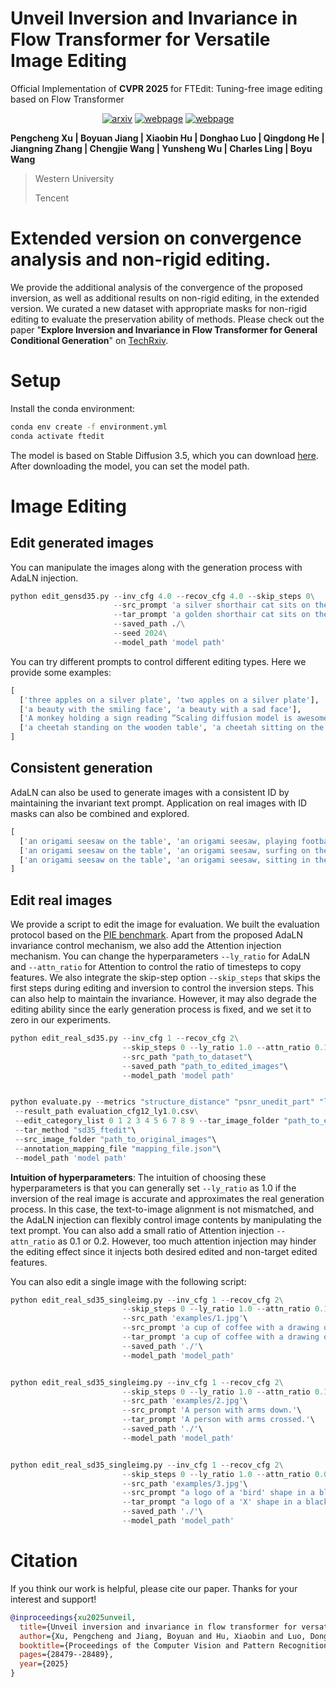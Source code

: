 # Unveil Inversion and Invariance in Flow Transformer for Versatile Image Editing

Official Implementation of **CVPR 2025** for FTEdit: Tuning-free image editing based on Flow Transformer

<div style="display: flex; justify-content: center; align-items: center;">
  <a href="https://arxiv.org/pdf/2411.15843" style="margin: 0 2px;">
    <img src='https://img.shields.io/badge/arXiv-2411.10499-red?style=flat&logo=arXiv&logoColor=red' alt='arxiv'>
  </a>
  <a href='https://pengchengpcx.github.io/EditFT/' style="margin: 0 2px;">
    <img src='https://img.shields.io/badge/Webpage-Project-silver?style=flat&logo=&logoColor=orange' alt='webpage'>
  </a>
    <a href='https://www.techrxiv.org/doi/full/10.36227/techrxiv.175561689.99219931/v1' style="margin: 0 2px;">
    <img src='https://img.shields.io/badge/TechRxiv-Paper-blue?style=flat&logo=&logoColor=blue' alt='webpage'>
  </a>
</div>

**Pengcheng Xu | Boyuan Jiang | Xiaobin Hu | Donghao Luo | Qingdong He | Jiangning Zhang | Chengjie Wang | Yunsheng Wu | Charles Ling | Boyu Wang**

> Western University
> 
> Tencent


# Extended version on convergence analysis and non-rigid editing.
We provide the additional analysis of the convergence of the proposed inversion, as well as additional results on non-rigid editing, in the extended version. We curated a new dataset with appropriate masks for non-rigid editing to evaluate the preservation ability of methods. Please check out the paper "**Explore Inversion and Invariance in Flow Transformer for General Conditional Generation**" on [TechRxiv](https://www.techrxiv.org/doi/full/10.36227/techrxiv.175561689.99219931/v1).



# Setup
Install the conda environment:
```bash
conda env create -f environment.yml
conda activate ftedit
```

The model is based on Stable Diffusion 3.5, which you can download [here](https://huggingface.co/stabilityai/stable-diffusion-3.5-large). After downloading the model, you can set the model path.

# Image Editing

## Edit generated images
You can manipulate the images along with the generation process with AdaLN injection.

``` python
python edit_gensd35.py --inv_cfg 4.0 --recov_cfg 4.0 --skip_steps 0\
                       --src_prompt 'a silver shorthair cat sits on the wooden table'\
                       --tar_prompt 'a golden shorthair cat sits on the wooden table'\
                       --saved_path ./\
                       --seed 2024\
                       --model_path 'model path'
```


You can try different prompts to control different editing types. Here we provide some examples:

``` python
[
  ['three apples on a silver plate', 'two apples on a silver plate'],
  ['a beauty with the smiling face', 'a beauty with a sad face'],
  ['A monkey holding a sign reading ”Scaling diffusion model is awesome!', 'A monkey holding a sign reading ”Scaling transformers model is awesome!'],
  ['a cheetah standing on the wooden table', 'a cheetah sitting on the wooden table'],
]
```


## Consistent generation
AdaLN can also be used to generate images with a consistent ID by maintaining the invariant text prompt. Application on real images with ID masks can also be combined and explored.

``` python
[
  ['an origami seesaw on the table', 'an origami seesaw, playing football'],
  ['an origami seesaw on the table', 'an origami seesaw, surfing on the sea'],
  ['an origami seesaw on the table', 'an origami seesaw, sitting in the meadow'],
]
```




## Edit real images
We provide a script to edit the image for evaluation. We built the evaluation protocol based on the [PIE benchmark](https://github.com/cure-lab/PnPInversion). Apart from the proposed AdaLN invariance control mechanism, we also add the Attention injection mechanism. You can change the hyperparameters `--ly_ratio` for AdaLN and `--attn_ratio` for Attention to control the ratio of timesteps to copy features. We also integrate the skip-step option `--skip_steps` that skips the first steps during editing and inversion to control the inversion steps. This can also help to maintain the invariance. However, it may also degrade the editing ability since the early generation process is fixed, and we set it to zero in our experiments.


``` python
python edit_real_sd35.py --inv_cfg 1 --recov_cfg 2\
                         --skip_steps 0 --ly_ratio 1.0 --attn_ratio 0.15\
                         --src_path "path_to_dataset"\
                         --saved_path "path_to_edited_images"\
                         --model_path 'model path'


python evaluate.py --metrics "structure_distance" "psnr_unedit_part" "lpips_unedit_part" "mse_unedit_part" "ssim_unedit_part" "clip_similarity_source_image"  "clip_similarity_target_image" "clip_similarity_target_image_edit_part"\
 --result_path evaluation_cfg12_ly1.0.csv\
 --edit_category_list 0 1 2 3 4 5 6 7 8 9 --tar_image_folder "path_to_edited_images"\
 --tar_method "sd35_ftedit"\
 --src_image_folder "path_to_original_images"\
 --annotation_mapping_file "mapping_file.json"\
 --model_path 'model path'
```


**Intuition of hyperparameters**: The intuition of choosing these hyperparameters is that you can generally set `--ly_ratio` as 1.0 if the inversion of the real image is accurate and approximates the real generation process. In this case, the text-to-image alignment is not mismatched, and the AdaLN injection can flexibly control image contents by manipulating the text prompt. You can also add a small ratio of Attention injection `--attn_ratio` as 0.1 or 0.2. However, too much attention injection may hinder the editing effect since it injects both desired edited and non-target edited features.

You can also edit a single image with the following script:


``` python
python edit_real_sd35_singleimg.py --inv_cfg 1 --recov_cfg 2\
                         --skip_steps 0 --ly_ratio 1.0 --attn_ratio 0.15\
                         --src_path 'examples/1.jpg'\
                         --src_prompt 'a cup of coffee with a drawing of a tulip put on the wooden table.'\
                         --tar_prompt 'a cup of coffee with a drawing of a lion put on the wooden table.'\
                         --saved_path './'\
                         --model_path 'model_path'


python edit_real_sd35_singleimg.py --inv_cfg 1 --recov_cfg 2\
                         --skip_steps 0 --ly_ratio 1.0 --attn_ratio 0.1\
                         --src_path 'examples/2.jpg'\
                         --src_prompt 'A person with arms down.'\
                         --tar_prompt 'A person with arms crossed.'\
                         --saved_path './'\
                         --model_path 'model_path'


python edit_real_sd35_singleimg.py --inv_cfg 1 --recov_cfg 2\
                         --skip_steps 0 --ly_ratio 1.0 --attn_ratio 0.0\
                         --src_path 'examples/3.jpg'\
                         --src_prompt "a logo of a 'bird' shape in a black background."\
                         --tar_prompt "a logo of a 'X' shape in a black background."\
                         --saved_path './'\
                         --model_path 'model_path'
```




# Citation
If you think our work is helpful, please cite our paper. Thanks for your interest and support!



``` bibtex
@inproceedings{xu2025unveil,
  title={Unveil inversion and invariance in flow transformer for versatile image editing},
  author={Xu, Pengcheng and Jiang, Boyuan and Hu, Xiaobin and Luo, Donghao and He, Qingdong and Zhang, Jiangning and Wang, Chengjie and Wu, Yunsheng and Ling, Charles and Wang, Boyu},
  booktitle={Proceedings of the Computer Vision and Pattern Recognition Conference},
  pages={28479--28489},
  year={2025}
}
```



